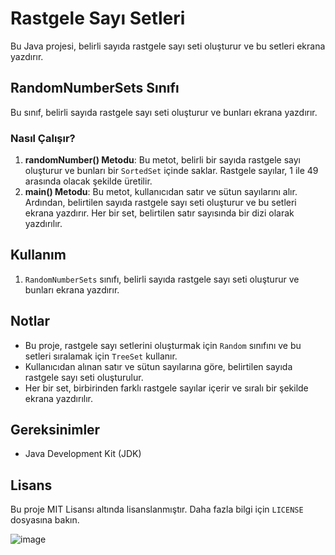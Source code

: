 # Rastgele Sayı Setleri

Bu Java projesi, belirli sayıda rastgele sayı seti oluşturur ve bu setleri ekrana yazdırır.

## RandomNumberSets Sınıfı

Bu sınıf, belirli sayıda rastgele sayı seti oluşturur ve bunları ekrana yazdırır.

### Nasıl Çalışır?

1. **randomNumber() Metodu**: Bu metot, belirli bir sayıda rastgele sayı oluşturur ve bunları bir `SortedSet` içinde saklar. Rastgele sayılar, 1 ile 49 arasında olacak şekilde üretilir.
2. **main() Metodu**: Bu metot, kullanıcıdan satır ve sütun sayılarını alır. Ardından, belirtilen sayıda rastgele sayı seti oluşturur ve bu setleri ekrana yazdırır. Her bir set, belirtilen satır sayısında bir dizi olarak yazdırılır.

## Kullanım

1. `RandomNumberSets` sınıfı, belirli sayıda rastgele sayı seti oluşturur ve bunları ekrana yazdırır.

## Notlar

- Bu proje, rastgele sayı setlerini oluşturmak için `Random` sınıfını ve bu setleri sıralamak için `TreeSet` kullanır.
- Kullanıcıdan alınan satır ve sütun sayılarına göre, belirtilen sayıda rastgele sayı seti oluşturulur.
- Her bir set, birbirinden farklı rastgele sayılar içerir ve sıralı bir şekilde ekrana yazdırılır.

## Gereksinimler

- Java Development Kit (JDK)

## Lisans

Bu proje MIT Lisansı altında lisanslanmıştır. Daha fazla bilgi için `LICENSE` dosyasına bakın.


![image](https://github.com/esmanur-karatas/JavaCollectionExample/assets/83882274/d94db578-a85e-4ce3-9669-f3b438474f19)
